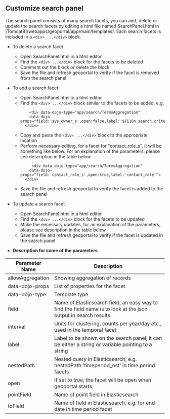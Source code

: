 ## Customize search panel

The search panel consists of many search facets, you can add, delete or update the search facets by editing a html file named SearchPanel.html in [Tomcat8]/webapps/geoportal/app/main/templates/. Each search facets is included in a `<div> ...</div>` block.

* To delete a search facet
  * Open SearchPanel.html in a html editor
  * Find the `<div> ...</div>` block for the facets to be deleted
  * Comment out the block or delete the block
  * Save the file and refresh geoportal to verify if the facet is removed from the search panel
 
* To add a search facet
  * Open SearchPanel.html in a html editor
  * Find the `<div> ...</div>` block similar to the facets to be added, e.g.
    ```
        <div data-dojo-type="app/search/TermsAggregation"
        data-dojo-props="field:'sys_owner_s',open:false,label:'${i18n.search.criteria.owner}'">
      </div>
    ```
  * Copy and paste the `<div> ...</div>` block to the appropriate location
  * Perform necessary editing, for a facet for "contact_role_s", it will be something like below. For an explanation of the parameters, please see description in the table below
    ```
         <div data-dojo-type="app/search/TermsAggregation"
        data-dojo-props="field:'contact_role_s',open:true,label:'contact_role'">
      </div>
    ```
  * Save the file and refresh geoportal to verify the facet is added to the search panel
  
* To update a search facet 
  * Open SearchPanel.html in a html editor
  * Find the `<div> ...</div>` block for the facets to be updated
  * Make the necessary updates, for an explanation of the parameters, please see description in the table below
  * Save the file and refresh geoportal to verify if the facet is updated in the search panel
  
 * **Description for some of the parameters**
   
Parameter Name | Description
-------------- | ------------
allowAggregation | Showing aggregation of records
data-dojo-props | List of properties for the facet
data-dojo-type | Template type
field | Name of Elasticsearch field, an easy way to find the field name is to look at the json output in search results  
interval | Units for clustering, counts per year/day etc., used in the temporal facet
label | Label to be shown on the search panel, it can be either a string or variable pointing to a string
nestedPath | Nested query in Elasticsearch, e.g. nestedPath:'timeperiod_nst' in time period facets
open | If set to true, the facet will be open when geoportal starts.
pointField | Name of point field in Elasticsearch  
toField | Name of field in Elasticsearch, e.g. for end date in time period facet

